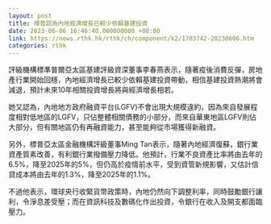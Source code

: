 ```yaml
---
layout: post
title: 標普認為內地經濟增長已較少依賴基建投資
date: 2023-06-06 16:46:40.000000000 +08:00
link: https://news.rthk.hk/rthk/ch/component/k2/1703742-20230606.htm
categories: rthk
---
```


評級機構標準普爾亞太區基建評級資深董事李春燕表示，隨著疫後消費反彈，房地產行業開始回穩，內地經濟增長已較少依賴基建投資帶動，相信基建投資熱潮將會減退，預計未來10年相關投資增長將與經濟增長相若。

她又認為，內地地方政府融資平台(LGFV)不會出現大規模違約，因為來自發展程度相對低地區的LGFV，只佔整體相關債務的小部分，而來自華東地區LGFV則佔大部分，但有關地區仍有再融資能力，甚至能夠從市場獲得新融資。

另外，標普亞太區金融機構評級董事Ming Tan表示，隨著內地經濟復蘇，銀行業資產質素改善，有利銀行業撥備壓力降低。他預計，行業不良資產比率將由去年的6.5%，降至2025年的5%，但仍高於疫情前水平，受到資管新規影響，又估計信貸成本將由去年的1.3%，降至2025年的1.1%。

不過他表示，環球央行收緊貨幣政策時，內地仍然向下調整利率，同時鼓勵銀行讓利，令淨息差受壓；而在資訊科技及數碼化作出投資，令銀行在收入及開支都面臨壓力。
